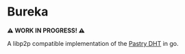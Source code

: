 # Bureka

**:warning: WORK IN PROGRESS! :warning:**

A libp2p compatible implementation of the [Pastry DHT](http://rowstron.azurewebsites.net/PAST/pastry.pdf) in go.
